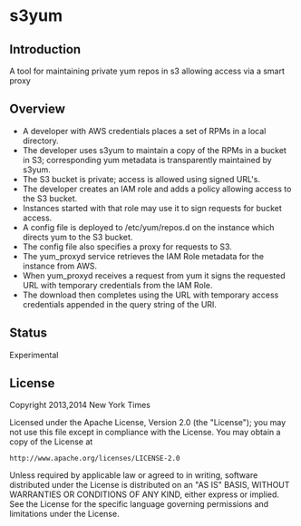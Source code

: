 # s3yum

## Introduction
A tool for maintaining private yum repos in s3 allowing access via a smart proxy 

## Overview

 * A developer with AWS credentials places a set of RPMs in a local directory.
 * The developer uses s3yum to maintain a copy of the RPMs in a bucket in S3; corresponding yum metadata is transparently maintained by s3yum.
 * The S3 bucket is private; access is allowed using signed URL's.
 * The developer creates an IAM role and adds a policy allowing access to the S3 bucket.
 * Instances started with that role may use it to sign requests for bucket access.
 * A config file is deployed to /etc/yum/repos.d on the instance which directs yum to the S3 bucket.
 * The config file also specifies a proxy for requests to S3.
 * The yum_proxyd service retrieves the IAM Role metadata for the instance from AWS.
 * When yum_proxyd receives a request from yum it signs the requested URL with temporary credentials from the IAM Role.
 * The download then completes using the URL with temporary access credentials appended in the query string of the URI.
 
## Status
Experimental

## License
Copyright 2013,2014 New York Times

Licensed under the Apache License, Version 2.0 (the "License");
you may not use this file except in compliance with the License.
You may obtain a copy of the License at

    http://www.apache.org/licenses/LICENSE-2.0

Unless required by applicable law or agreed to in writing, software
distributed under the License is distributed on an "AS IS" BASIS,
WITHOUT WARRANTIES OR CONDITIONS OF ANY KIND, either express or implied.
See the License for the specific language governing permissions and
limitations under the License.
